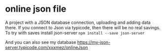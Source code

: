 # online json file

A project with a JSON database connection, uploading and adding data there. If you connect to Json via typicode, then there will be no real savings. To try with saves install json-server `npm install --save json-server`

And you can also see my database https://my-json-server.typicode.com/xxxmez/onlineJson
